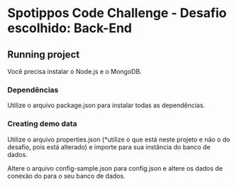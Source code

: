 # Spotippos Code Challenge - Desafio escolhido: Back-End 

## Running project

Você precisa instalar o Node.js e o MongoDB.

### Dependências 

Utilize o arquivo package.json para instalar todas as dependências.

### Creating demo data

Utilize o arquivo properties.json (*utilize o que está neste projeto e não o do desafio, pois está alterado) e importe para sua instância do banco de dados.

Altere o arquivo config-sample.json para config.json e altere os dados de conexão do para o seu banco de dados.
